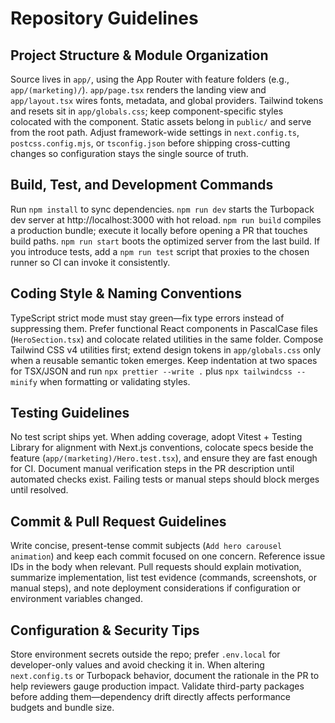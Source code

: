 # Repository Guidelines

## Project Structure & Module Organization
Source lives in `app/`, using the App Router with feature folders (e.g., `app/(marketing)/`). `app/page.tsx` renders the landing view and `app/layout.tsx` wires fonts, metadata, and global providers. Tailwind tokens and resets sit in `app/globals.css`; keep component-specific styles colocated with the component. Static assets belong in `public/` and serve from the root path. Adjust framework-wide settings in `next.config.ts`, `postcss.config.mjs`, or `tsconfig.json` before shipping cross-cutting changes so configuration stays the single source of truth.

## Build, Test, and Development Commands
Run `npm install` to sync dependencies. `npm run dev` starts the Turbopack dev server at http://localhost:3000 with hot reload. `npm run build` compiles a production bundle; execute it locally before opening a PR that touches build paths. `npm run start` boots the optimized server from the last build. If you introduce tests, add a `npm run test` script that proxies to the chosen runner so CI can invoke it consistently.

## Coding Style & Naming Conventions
TypeScript strict mode must stay green—fix type errors instead of suppressing them. Prefer functional React components in PascalCase files (`HeroSection.tsx`) and colocate related utilities in the same folder. Compose Tailwind CSS v4 utilities first; extend design tokens in `app/globals.css` only when a reusable semantic token emerges. Keep indentation at two spaces for TSX/JSON and run `npx prettier --write .` plus `npx tailwindcss --minify` when formatting or validating styles.

## Testing Guidelines
No test script ships yet. When adding coverage, adopt Vitest + Testing Library for alignment with Next.js conventions, colocate specs beside the feature (`app/(marketing)/Hero.test.tsx`), and ensure they are fast enough for CI. Document manual verification steps in the PR description until automated checks exist. Failing tests or manual steps should block merges until resolved.

## Commit & Pull Request Guidelines
Write concise, present-tense commit subjects (`Add hero carousel animation`) and keep each commit focused on one concern. Reference issue IDs in the body when relevant. Pull requests should explain motivation, summarize implementation, list test evidence (commands, screenshots, or manual steps), and note deployment considerations if configuration or environment variables changed.

## Configuration & Security Tips
Store environment secrets outside the repo; prefer `.env.local` for developer-only values and avoid checking it in. When altering `next.config.ts` or Turbopack behavior, document the rationale in the PR to help reviewers gauge production impact. Validate third-party packages before adding them—dependency drift directly affects performance budgets and bundle size.
